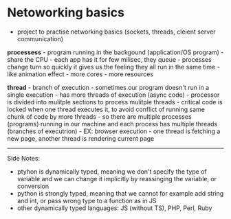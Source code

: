 # Netoworking basics
- project to practise networking basics (sockets, threads, cleient server communication)

**processess**  - program running in the backgound (application/OS program)
                - share the CPU - each app has it for few milisec, they queue
                - processes change turn so quickly it gives us the feeling they all run in the same time - like animation effect
                - more cores - more resources

**thread**  - branch of execution
            - sometimes our program doesn't run in a single execution - has more threads of execution (async code)
            - processor is divided into mulitple sections to process mulitple threads
            - critical code is locked when one thread executes it, to avoid conflict of running same chunk of code by more threads
            - so there are multiple processes (programs) running in our machine and each process has multiple threads (branches of executrion) 
            - EX: browser execution - one thread is fetching a new page, another thread is rendering current page

------------------------
Side Notes:
- ptyhon is dynamically typed, meaning we don't specify the type of variable and we can change it implicitly by reassinging the variable, or conversion
- python is strongly typed, meaning that we cannot for example add string and int, or pass wrong type to a function as in JS
- other dynamically typed languages: JS (without TS), PHP, Perl, Ruby